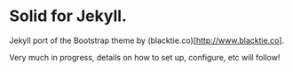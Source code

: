 Solid for Jekyll.
============

Jekyll port of the Bootstrap theme by (blacktie.co)[http://www.blacktie.co].

Very much in progress, details on how to set up, configure, etc will follow!
